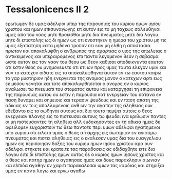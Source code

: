 # Tessalonicencs II 2
ερωτωμεν δε υμας αδελφοι υπερ της παρουσιας του κυριου ημων ιησου χριστου και ημων επισυναγωγης επ αυτον
εις το μη ταχεως σαλευθηναι υμας απο του νοος μητε θροεισθαι μητε δια πνευματος μητε δια λογου μητε δι επιστολης ως δι ημων ως οτι ενεστηκεν η ημερα του χριστου
μη τις υμας εξαπατηση κατα μηδενα τροπον οτι εαν μη ελθη η αποστασια πρωτον και αποκαλυφθη ο ανθρωπος της αμαρτιας ο υιος της απωλειας
ο αντικειμενος και υπεραιρομενος επι παντα λεγομενον θεον η σεβασμα ωστε αυτον εις τον ναον του θεου ως θεον καθισαι αποδεικνυντα εαυτον οτι εστιν θεος
ου μνημονευετε οτι ετι ων προς υμας ταυτα ελεγον υμιν
και νυν το κατεχον οιδατε εις το αποκαλυφθηναι αυτον εν τω εαυτου καιρω
το γαρ μυστηριον ηδη ενεργειται της ανομιας μονον ο κατεχων αρτι εως εκ μεσου γενηται
και τοτε αποκαλυφθησεται ο ανομος ον ο κυριος αναλωσει τω πνευματι του στοματος αυτου και καταργησει τη επιφανεια της παρουσιας αυτου
ου εστιν η παρουσια κατ ενεργειαν του σατανα εν παση δυναμει και σημειοις και τερασιν ψευδους
και εν παση απατη της αδικιας εν τοις απολλυμενοις ανθ ων την αγαπην της αληθειας ουκ εδεξαντο εις το σωθηναι αυτους
και δια τουτο πεμψει αυτοις ο θεος ενεργειαν πλανης εις το πιστευσαι αυτους τω ψευδει
ινα κριθωσιν παντες οι μη πιστευσαντες τη αληθεια αλλ ευδοκησαντες εν τη αδικια
ημεις δε οφειλομεν ευχαριστειν τω θεω παντοτε περι υμων αδελφοι ηγαπημενοι υπο κυριου οτι ειλετο υμας ο θεος απ αρχης εις σωτηριαν εν αγιασμω πνευματος και πιστει αληθειας
εις ο εκαλεσεν υμας δια του ευαγγελιου ημων εις περιποιησιν δοξης του κυριου ημων ιησου χριστου
αρα ουν αδελφοι στηκετε και κρατειτε τας παραδοσεις ας εδιδαχθητε ειτε δια λογου ειτε δι επιστολης ημων
αυτος δε ο κυριος ημων ιησους χριστος και ο θεος και πατηρ ημων ο αγαπησας ημας και δους παρακλησιν αιωνιαν και ελπιδα αγαθην εν χαριτι
παρακαλεσαι υμων τας καρδιας και στηριξαι υμας εν παντι λογω και εργω αγαθω
